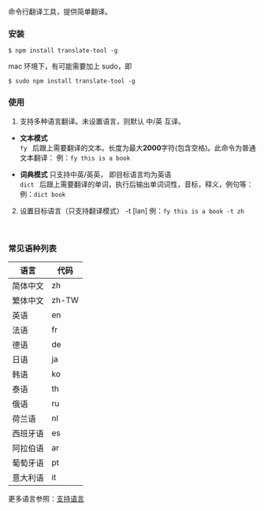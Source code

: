 命令行翻译工具，提供简单翻译。

### 安装

    $ npm install translate-tool -g

mac 环境下，有可能需要加上 sudo，即

    $ sudo npm install translate-tool -g

### 使用

1. 支持多种语言翻译。未设置语言，则默认 中/英 互译。

- **文本模式**  
  `fy ` 后跟上需要翻译的文本。长度为最大**2000**字符(包含空格)。此命令为普通文本翻译：
  例：`fy this is a book`
   
- **词典模式** 只支持中英/英英， 即目标语言均为英语  
  `dict ` 后跟上需要翻译的单词，执行后输出单词词性，音标，释义，例句等：
  例：`dict book`
  <br>

2. 设置目标语言（只支持翻译模式） -t [lan]
   例：`fy this is a book -t zh`

<br>

### 常见语种列表

| 语言     | 代码  |
| -------- | ----- |
| 简体中文 | zh    |
| 繁体中文 | zh-TW |
| 英语     | en    |
| 法语     | fr    |
| 德语     | de    |
| 日语     | ja    |
| 韩语     | ko    |
| 泰语     | th    |
| 俄语     | ru    |
| 荷兰语   | nl    |
| 西班牙语 | es    |
| 阿拉伯语 | ar    |
| 葡萄牙语 | pt    |
| 意大利语 | it    |

更多语言参照：[支持语言](https://cloud.tencent.com/document/product/551/15619)

